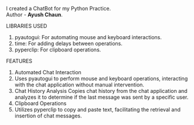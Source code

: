 I created a ChatBot for my Python Practice.
<br>
Author - <b>Ayush Chaun</b>.

LIBRARIES USED
  1. pyautogui: For automating mouse and keyboard interactions.
  2. time: For adding delays between operations.
  3. pyperclip: For clipboard operations.

FEATURES
  1. Automated Chat Interaction
  2. Uses pyautogui to perform mouse and keyboard operations, interacting with the chat application without manual intervention.
  3. Chat History Analysis
     Copies chat history from the chat application and analyzes it to determine if the last message was sent by a specific user.
  4. Clipboard Operations
  5. Utilizes pyperclip to copy and paste text, facilitating the retrieval and insertion of chat messages.